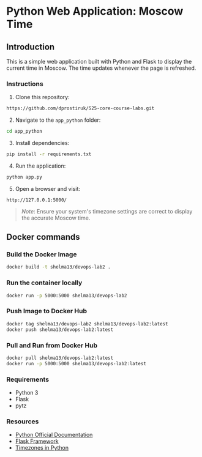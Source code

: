 # Python Web Application: Moscow Time

## Introduction

This is a simple web application built with Python and Flask to display the current time in Moscow. The time updates whenever the page is refreshed.

### Instructions

1. Clone this repository:

```bash
https://github.com/dprostiruk/S25-core-course-labs.git
```

2. Navigate to the `app_python` folder:

```bash
cd app_python
```

3. Install dependencies:

```bash
pip install -r requirements.txt
```

4. Run the application:

```bash
python app.py
```

5. Open a browser and visit:

`http://127.0.0.1:5000/`

> *Note*: Ensure your system's timezone settings are correct to display the accurate Moscow time.

## Docker commands
### Build the Docker Image

```bash
docker build -t shelma13/devops-lab2 .
```

### Run the container locally

```bash
docker run -p 5000:5000 shelma13/devops-lab2
```

### Push Image to Docker Hub

```bash
docker tag shelma13/devops-lab2 shelma13/devops-lab2:latest
docker push shelma13/devops-lab2:latest
```

### Pull and Run from Docker Hub

```bash
docker pull shelma13/devops-lab2:latest
docker run -p 5000:5000 shelma13/devops-lab2:latest
```

### Requirements

- Python 3
- Flask
- pytz

### Resources

- [Python Official Documentation](https://docs.python.org/3/)
- [Flask Framework](https://flask.palletsprojects.com/)
- [Timezones in Python](https://docs.python.org/3/library/datetime.html#time-zones)
